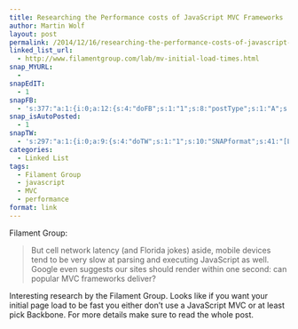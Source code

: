 ```yaml
---
title: Researching the Performance costs of JavaScript MVC Frameworks
author: Martin Wolf
layout: post
permalink: /2014/12/16/researching-the-performance-costs-of-javascript-mvc-frameworks/
linked_list_url:
  - http://www.filamentgroup.com/lab/mv-initial-load-times.html
snap_MYURL:
  - 
snapEdIT:
  - 1
snapFB:
  - 's:377:"a:1:{i:0;a:12:{s:4:"doFB";s:1:"1";s:8:"postType";s:1:"A";s:10:"AttachPost";s:1:"2";s:10:"SNAPformat";s:35:"New post on MartinWolf.org: %TITLE%";s:9:"isAutoImg";s:1:"A";s:8:"imgToUse";s:0:"";s:9:"isAutoURL";s:1:"A";s:8:"urlToUse";s:0:"";s:11:"isPrePosted";s:1:"1";s:8:"isPosted";s:1:"1";s:4:"pgID";s:31:"711305895599362_812818308781453";s:5:"pDate";s:19:"2014-12-16 09:45:16";}}";'
snap_isAutoPosted:
  - 1
snapTW:
  - 's:297:"a:1:{i:0;a:9:{s:4:"doTW";s:1:"1";s:10:"SNAPformat";s:41:"[Link] %TITLE%: %URL% //by @filamentgroup";s:8:"attchImg";s:1:"0";s:9:"isAutoImg";s:1:"A";s:8:"imgToUse";s:0:"";s:11:"isPrePosted";s:1:"1";s:8:"isPosted";s:1:"1";s:4:"pgID";s:18:"544790353610829824";s:5:"pDate";s:19:"2014-12-16 09:45:16";}}";'
categories:
  - Linked List
tags:
  - Filament Group
  - javascript
  - MVC
  - performance
format: link
---
```

<p class="linked-list-quote-author">
  Filament Group:
</p>

> But cell network latency (and Florida jokes) aside, mobile devices tend to be very slow at parsing and executing JavaScript as well. Google even suggests our sites should render within one second: can popular MVC frameworks deliver?

Interesting research by the Filament Group. Looks like if you want your initial page load to be fast you either don&#8217;t use a JavaScript MVC or at least pick Backbone. For more details make sure to read the whole post.